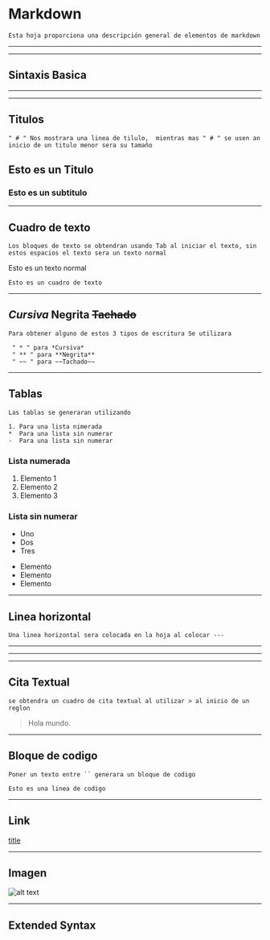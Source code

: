 # Markdown

    Esta hoja proporciona una descripción general de elementos de markdown

---
---

## Sintaxis Basica

---
---

## Titulos

    " # " Nos mostrara una linea de tilulo,  mientras mas " # " se usen an inicio de un titulo menor sera su tamaño

## Esto es un Titulo

### Esto es un subtitulo

---

## Cuadro de texto

    Los bloques de texto se obtendran usando Tab al iniciar el texto, sin estos espacios el texto sera un texto normal

Esto es un texto normal

    Esto es un cuadro de texto

---

## *Cursiva* **Negrita** ~~Tachado~~

    Para obtener alguno de estos 3 tipos de escritura Se utilizara
    
     " * " para *Cursiva*
     " ** " para **Negrita**
     " ~~ " para ~~Tachado~~

---

## Tablas

    Las tablas se generaran utilizando
    
    1. Para una lista nimerada
    *  Para una lista sin numerar
    -  Para una lista sin numerar

### Lista numerada

1. Elemento 1
2. Elemento 2
3. Elemento 3

### Lista sin numerar

* Uno
* Dos
* Tres

- Elemento
- Elemento
- Elemento

---

## Linea horizontal

    Una linea horizontal sera colocada en la hoja al colocar ---

---
---
---

## Cita Textual

    se obtendra un cuadro de cita textual al utilizar > al inicio de un reglon

> Hola mundo.

---

## Bloque de codigo

    Poner un texto entre `` generara un bloque de codigo

`Esto es una linea de codigo`

---

## Link

[title](https://www.example.com)

---

## Imagen

![alt text](image.jpg)

---

## Extended Syntax